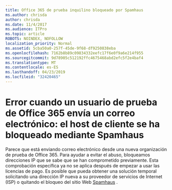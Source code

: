 ```yaml
---
title: Office 365 de prueba inquilino bloqueado por Spamhaus
ms.author: chrisda
author: chrisda
ms.date: 11/4/2017
ms.audience: ITPro
ms.topic: article
ROBOTS: NOINDEX, NOFOLLOW
localization_priority: Normal
ms.assetid: 5cba50a0-257f-45de-9f68-df9250838eba
ms.openlocfilehash: 7162b8b89c09834332eefc17f6e0f9a6e214f955
ms.sourcegitcommit: 9d78905c512192ffc4675468abd2efc5f2e4baf4
ms.translationtype: MT
ms.contentlocale: es-ES
ms.lasthandoff: 04/23/2019
ms.locfileid: "32420465"
---
```

# <a name="error-when-an-office-365-trial-user-sends-email-client-host-blocked-using-spamhaus"></a>Error cuando un usuario de prueba de Office 365 envía un correo electrónico: el host de cliente se ha bloqueado mediante Spamhaus

Parece que está enviando correo electrónico desde una nueva organización de prueba de Office 365. Para ayudar a evitar el abuso, bloqueamos direcciones IP que se sabe que se han comprometido previamente. Esta comprobación específica ya no se aplica después de empezar a usar las licencias de pago. Es posible que pueda obtener una solución temporal solicitando una dirección IP nueva a su proveedor de servicios de Internet (ISP) o quitando el bloqueo del sitio Web [Spamhaus](https://go.microsoft.com/fwlink/p/?linkid=123245) .
